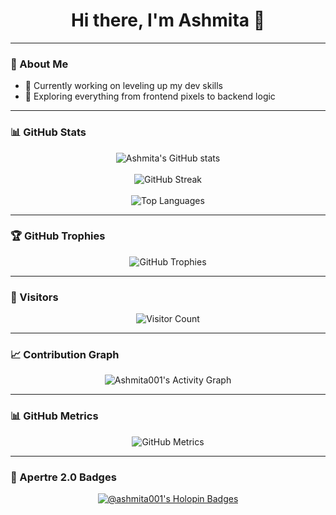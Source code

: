 <h1 align="center">Hi there, I'm Ashmita 👋</h1>

---

### 💼 About Me

- 🔭 Currently working on leveling up my dev skills  
- 🌱 Exploring everything from frontend pixels to backend logic  

---

### 📊 GitHub Stats

<p align="center">
  <img src="https://github-readme-stats.vercel.app/api?username=Ashmita001&show_icons=true&theme=radical" alt="Ashmita's GitHub stats" />
  <br /><br />
  <img src="https://github-readme-streak-stats.herokuapp.com/?user=Ashmita001&theme=radical" alt="GitHub Streak" />
  <br /><br />
  <img src="https://github-readme-stats.vercel.app/api/top-langs/?username=Ashmita001&layout=compact&theme=radical" alt="Top Languages" />
</p>

---

### 🏆 GitHub Trophies

<p align="center">
  <img src="https://github-profile-trophy.vercel.app/?username=Ashmita001&theme=radical" alt="GitHub Trophies" />
</p>

---

### 👀 Visitors

<p align="center">
  <img src="https://komarev.com/ghpvc/?username=Ashmita001&color=blue" alt="Visitor Count" />
</p>

---

### 📈 Contribution Graph

<p align="center">
  <img src="https://github-readme-activity-graph.cyclic.app/graph?username=Ashmita001&theme=react-dark" alt="Ashmita001's Activity Graph" />
</p>

---

### 📊 GitHub Metrics

<p align="center">
  <img src="https://raw.githubusercontent.com/Ashmita001/Ashmita001/main/github-metrics.svg" alt="GitHub Metrics" />
</p>

---

### 🌟 Apertre 2.0 Badges

<p align="center">
  <a href="https://holopin.io/@ashmita001">
    <img src="https://holopin.me/ashmita001" alt="@ashmita001's Holopin Badges" />
  </a>
</p>

<!--
### 📫 Let's Connect

- 📍 Based in the land of chai and code
- 📨 You can find me around here:  
  <a href="https://github.com/Ashmita001">GitHub</a> | 
  <a href="https://holopin.io/@ashmita001">Holopin</a>
-->

<!-- I promise there’s code beneath this README… somewhere… probably. -->
